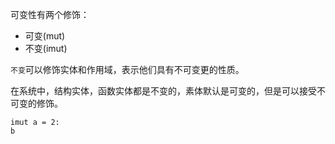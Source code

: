 可变性有两个修饰：

+ 可变(mut)
+ 不变(imut)

`不变`可以修饰实体和作用域，表示他们具有不可变更的性质。

在系统中，结构实体，函数实体都是不变的，素体默认是可变的，但是可以接受不可变的修饰。

```
imut a = 2:
b
```

